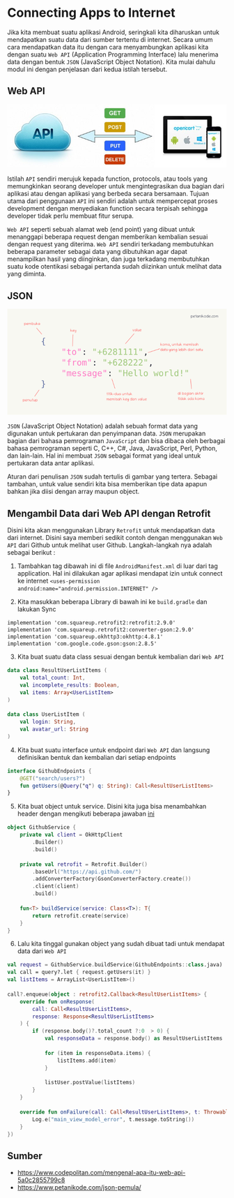 # Connecting Apps to Internet

Jika kita membuat suatu aplikasi Android, seringkali kita diharuskan untuk mendapatkan suatu data dari sumber tertentu di internet. Secara umum cara mendapatkan data itu dengan cara menyambungkan aplikasi kita dengan suatu `Web API` (Application Programming Interface) lalu menerima data dengan bentuk `JSON` (JavaScript Object Notation). Kita mulai dahulu modul ini dengan penjelasan dari kedua istilah tersebut.

## Web API

![WEB API](img/1.jpg)

Istilah `API` sendiri merujuk kepada function, protocols, atau tools yang memungkinkan seorang developer untuk mengintegrasikan dua bagian dari aplikasi atau dengan aplikasi yang berbeda secara bersamaan. Tujuan utama dari penggunaan `API` ini sendiri adalah untuk mempercepat proses development dengan menyediakan function secara terpisah sehingga developer tidak perlu membuat fitur serupa.

`Web API` seperti sebuah alamat web (end point) yang dibuat untuk menanggapi beberapa request dengan memberikan kembalian sesuai dengan request yang diterima. `Web API` sendiri terkadang membutuhkan beberapa parameter sebagai data yang dibutuhkan agar dapat menampilkan hasil yang diinginkan, dan juga terkadang membutuhkan suatu kode otentikasi sebagai pertanda sudah diizinkan untuk melihat data yang diminta.

## JSON

![JSON](img/2.png)

`JSON` (JavaScript Object Notation) adalah sebuah format data yang digunakan untuk pertukaran dan penyimpanan data. `JSON` merupakan bagian dari bahasa pemrograman `JavaScript` dan bisa dibaca oleh berbagai bahasa pemrograman seperti C, C++, C#, Java, JavaScript, Perl, Python, dan lain-lain. Hal ini membuat `JSON` sebagai format yang ideal untuk pertukaran data antar aplikasi.

Aturan dari penulisan `JSON` sudah tertulis di gambar yang tertera. Sebagai tambahan, untuk value sendiri kita bisa memberikan tipe data apapun bahkan jika diisi dengan array maupun object.

## Mengambil Data dari Web API dengan Retrofit

Disini kita akan menggunakan Library `Retrofit` untuk mendapatkan data dari internet. Disini saya memberi sedikit contoh dengan menggunakan `Web API` dari Github untuk melihat user Github. Langkah-langkah nya adalah sebagai berikut :

1. Tambahkan tag dibawah ini di file `AndroidManifest.xml` di luar dari tag application. Hal ini dilakukan agar aplikasi mendapat izin untuk connect ke internet
```<uses-permission android:name="android.permission.INTERNET" />```

2. Kita masukkan beberapa Library di bawah ini ke `build.gradle` dan lakukan Sync
```
implementation 'com.squareup.retrofit2:retrofit:2.9.0'
implementation 'com.squareup.retrofit2:converter-gson:2.9.0'
implementation 'com.squareup.okhttp3:okhttp:4.8.1'
implementation 'com.google.code.gson:gson:2.8.5'
```

3. Kita buat suatu data class sesuai dengan bentuk kembalian dari `Web API`
```kotlin
data class ResultUserListItems (
    val total_count: Int,
    val incomplete_results: Boolean,
    val items: Array<UserListItem>
)

data class UserListItem (
    val login: String,
    val avatar_url: String
)
```

4. Kita buat suatu interface untuk endpoint dari `Web API` dan langsung definisikan bentuk dan kembalian dari setiap endpoints
```kotlin
interface GithubEndpoints {
    @GET("search/users?")
    fun getUsers(@Query("q") q: String): Call<ResultUserListItems>
}
```

5. Kita buat object untuk service. Disini kita juga bisa menambahkan header dengan mengikuti beberapa jawaban [ini](https://stackoverflow.com/questions/32605711/adding-header-to-all-request-with-retrofit-2)
```kotlin
object GithubService {
    private val client = OkHttpClient
        .Builder()
        .build()

    private val retrofit = Retrofit.Builder()
        .baseUrl("https://api.github.com/")
        .addConverterFactory(GsonConverterFactory.create())
        .client(client)
        .build()

    fun<T> buildService(service: Class<T>): T{
        return retrofit.create(service)
    }
}
```

6. Lalu kita tinggal gunakan object yang sudah dibuat tadi untuk mendapat data dari `Web API`
```kotlin
val request = GithubService.buildService(GithubEndpoints::class.java)
val call = query?.let { request.getUsers(it) }
val listItems = ArrayList<UserListItem>()

call?.enqueue(object : retrofit2.Callback<ResultUserListItems> {
    override fun onResponse(
        call: Call<ResultUserListItems>,
        response: Response<ResultUserListItems>
    ) {
        if (response.body()?.total_count ?:0  > 0) {
            val responseData = response.body() as ResultUserListItems

            for (item in responseData.items) {
                listItems.add(item)
            }

            listUser.postValue(listItems)
        }
    }

    override fun onFailure(call: Call<ResultUserListItems>, t: Throwable) {
        Log.e("main_view_model_error", t.message.toString())
    }
})
```

## Sumber

- https://www.codepolitan.com/mengenal-apa-itu-web-api-5a0c2855799c8
- https://www.petanikode.com/json-pemula/